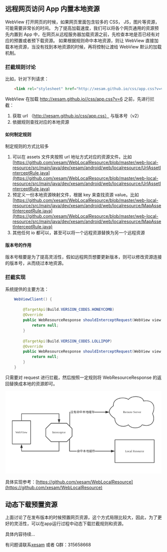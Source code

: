 ## 远程网页访问 App 内置本地资源

WebView 打开网页的时候，如果网页里面包含较多的 CSS， JS，图片等资源，可能需要非常长的时间。
为了提高加载速度，我们可以将各个网页通用的资源预先内置到 App 中，在网页从远程服务器加载资源之前，先检查本地是否已经有对应的预置或者预下载资源。
如果根据规则命中本地资源，则让 WebView 直接加载本地资源，当没有找到本地资源的时候，再将控制让渡给 WebView 默认的加载机制。

### 拦截规则讨论
比如，针对下列请求：

```html
    <link rel="stylesheet" href="http://xesam.github.io/css/app.css?v=v2">
```

WebView 在加载 http://xesam.github.io//css/app.css?v=6 之前，先进行拦截：

1. 获取 url （http://xesam.github.io/css/app.css） 与版本号（v2）
2. 依据规则查找对应的本地资源

#### 如何制定规则

制定规则的方式比较多

1. 可以在 assets 文件夹按照 url 地址方式对应的资源文件。比如 [https://github.com/xesam/WebLocalResource/blob/master/web-local-resource/src/main/java/dev/xesam/android/web/localresource/UrlAssetInterceptRule.java](https://github.com/xesam/WebLocalResource/blob/master/web-local-resource/src/main/java/dev/xesam/android/web/localresource/UrlAssetInterceptRule.java)
2. 预定义一份本地资源映射文件，根据 key 来查找资源 value。比如 [https://github.com/xesam/WebLocalResource/blob/master/web-local-resource/src/main/java/dev/xesam/android/web/localresource/MapAssetInterceptRule.java](https://github.com/xesam/WebLocalResource/blob/master/web-local-resource/src/main/java/dev/xesam/android/web/localresource/MapAssetInterceptRule.java)
3. 其他任何 io 都可以，甚至可以将一个远程资源替换为另一个远程资源

#### 版本号的作用

版本号租要是为了提高灵活性，假如远程网页想要更新版本，则可以修改资源连接的版本号，从而绕过本地资源。

### 拦截实现

系统提供的主要方法：

```java
    WebViewClient() {

        @TargetApi(Build.VERSION_CODES.HONEYCOMB)
        @Override
        public WebResourceResponse shouldInterceptRequest(WebView view, String url) {
            return null;
        }

        @TargetApi(Build.VERSION_CODES.LOLLIPOP)
        @Override
        public WebResourceResponse shouldInterceptRequest(WebView view, WebResourceRequest request) {
            return null;
        }
    }
```
    
只需要对 request 进行拦截，然后按照一定规则将 WebResourceResponse 的返回替换成本地的资源即可。

![1](android_webview_local_1.png)

具体实现参考：[https://github.com/xesam/WebLocalResource](https://github.com/xesam/WebLocalResource)

## 动态下载预置资源

上面讨论了在发布版本的时候预置网页资源，这个方式局限比较大，因此，为了更好的灵活性，可以在app运行过程中动态下载拦截规则和资源。

具体内容待续...

有问题请联系[xesam](http://xesam.github.io/about/) 或者 Q群：315658668